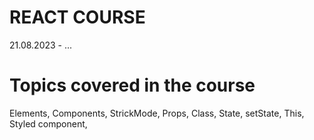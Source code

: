 # REACT COURSE

21.08.2023 - ...

# Topics covered in the course

Elements, Components, StrickMode, Props, Class, State, setState, This, Styled component,
